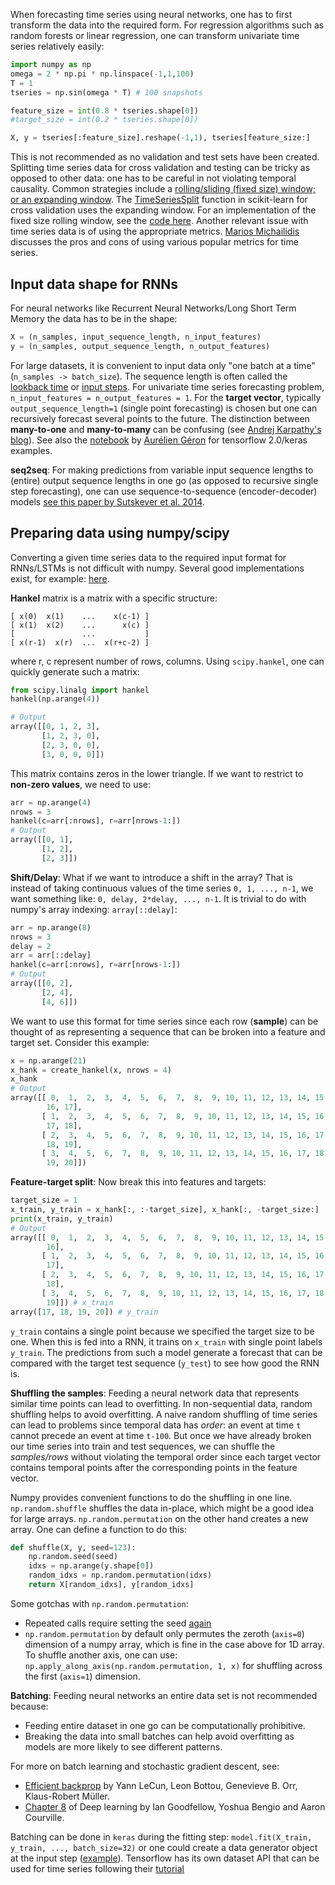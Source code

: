 When forecasting time series using neural networks, one has to first transform the data into the required form. For regression algorithms such as random forests or linear regression, one can transform univariate time series relatively easily:

```python
import numpy as np
omega = 2 * np.pi * np.linspace(-1,1,100) 
T = 1
tseries = np.sin(omega * T) # 100 snapshots

feature_size = int(0.8 * tseries.shape[0])
#target_size = int(0.2 * tseries.shape[0])

X, y = tseries[:feature_size].reshape(-1,1), tseries[feature_size:]
```

This is not recommended as no validation and test sets have been created. Splitting time series data for cross validation and testing can be tricky as opposed to other data: one has to be careful in not violating temporal causality. Common strategies include a [rolling/sliding (fixed size) window; or an expanding window](https://stats.stackexchange.com/questions/326228/cross-validation-with-time-series). The [TimeSeriesSplit](https://scikit-learn.org/stable/modules/generated/sklearn.model_selection.TimeSeriesSplit.html) function in scikit-learn for cross validation uses the expanding window. For an implementation of the fixed size rolling window, see the [code here](https://hub.packtpub.com/cross-validation-strategies-for-time-series-forecasting-tutorial/). Another relevant issue with time series data is of using the appropriate metrics. [Marios Michailidis](https://www.h2o.ai/blog/regression-metrics-guide/) discusses the pros and cons of using various popular metrics for time series.

## Input data shape for RNNs

For neural networks like Recurrent Neural Networks/Long Short Term Memory the data has to be in the shape:
```python
X = (n_samples, input_sequence_length, n_input_features)
y = (n_samples, output_sequence_length, n_output_features)
```

For large datasets, it is convenient to input data only "one batch at a time" (`n_samples -> batch_size`). The sequence length is often called the [lookback time](https://stackoverflow.com/questions/45012992/how-to-prepare-data-for-lstm-when-using-multiple-time-series-of-different-length) or [input steps](https://machinelearningmastery.com/reshape-input-data-long-short-term-memory-networks-keras/). For univariate time series forecasting problem, `n_input_features = n_output_features = 1`. For the **target vector**, typically `output_sequence_length=1` (single point forecasting) is chosen but one can recursively forecast several points to the future. The distinction between **many-to-one** and **many-to-many** can be confusing (see [Andrej Karpathy's blog](http://karpathy.github.io/2015/05/21/rnn-effectiveness/)). See also the  [notebook](https://github.com/ageron/handson-ml2/blob/master/15_processing_sequences_using_rnns_and_cnns.ipynb) by [Aurélien Géron](https://www.amazon.com/gp/product/B07XGF2G87/ref=dbs_a_def_rwt_hsch_vapi_tkin_p1_i0) for tensorflow 2.0/keras examples. 

**seq2seq**: For making predictions from variable input sequence lengths to (entire) output sequence lengths in one go (as opposed to recursive single step forecasting), one can use sequence-to-sequence (encoder-decoder) models [see this paper by Sutskever et al. 2014](https://papers.nips.cc/paper/5346-sequence-to-sequence-learning-with-neural-networks.pdf).

## Preparing data using numpy/scipy

Converting a given time series data to the required input format for RNNs/LSTMs is not difficult with numpy. Several good implementations exist, for example: [here](https://github.com/pipidog/DeepTimeSeries/blob/master/DeepTimeSeries/utils.py).

**Hankel** matrix is a matrix with a specific structure:
```
[ x(0)  x(1)    ...    x(c-1) ]
[ x(1)  x(2)    ...      x(c) ]
[               ...           ] 
[ x(r-1)  x(r)  ...  x(r+c-2) ]
```

where r, c represent number of rows, columns. Using `scipy.hankel`, one can quickly generate such a matrix:
```python
from scipy.linalg import hankel
hankel(np.arange(4))

# Output
array([[0, 1, 2, 3],
       [1, 2, 3, 0],
       [2, 3, 0, 0],
       [3, 0, 0, 0]])
```

This matrix contains zeros in the lower triangle. If we want to restrict to **non-zero values**, we need to use:
```python
arr = np.arange(4)
nrows = 3
hankel(c=arr[:nrows], r=arr[nrows-1:])
# Output
array([[0, 1],
       [1, 2],
       [2, 3]])
```

**Shift/Delay**: What if we want to introduce a shift in the array? That is instead of taking continuous values of the time series `0, 1, ..., n-1`, we want something like: `0, delay, 2*delay, ..., n-1`.  It is trivial to do with numpy's array indexing: `array[::delay]`:
```python
arr = np.arange(8)
nrows = 3
delay = 2
arr = arr[::delay]
hankel(c=arr[:nrows], r=arr[nrows-1:])
# Output
array([[0, 2],
       [2, 4],
       [4, 6]])
```

We want to use this format for time series since each row (**sample**) can be thought of as representing a sequence that can be broken into a feature and target set. Consider this example:
```python
x = np.arange(21)
x_hank = create_hankel(x, nrows = 4)
x_hank
# Output
array([[ 0,  1,  2,  3,  4,  5,  6,  7,  8,  9, 10, 11, 12, 13, 14, 15,
        16, 17],
       [ 1,  2,  3,  4,  5,  6,  7,  8,  9, 10, 11, 12, 13, 14, 15, 16,
        17, 18],
       [ 2,  3,  4,  5,  6,  7,  8,  9, 10, 11, 12, 13, 14, 15, 16, 17,
        18, 19],
       [ 3,  4,  5,  6,  7,  8,  9, 10, 11, 12, 13, 14, 15, 16, 17, 18,
        19, 20]])
```

**Feature-target split**: Now break this into features and targets:
```python
target_size = 1
x_train, y_train = x_hank[:, :-target_size], x_hank[:, -target_size:]
print(x_train, y_train)
# Output
array([[ 0,  1,  2,  3,  4,  5,  6,  7,  8,  9, 10, 11, 12, 13, 14, 15,
        16],
       [ 1,  2,  3,  4,  5,  6,  7,  8,  9, 10, 11, 12, 13, 14, 15, 16,
        17],
       [ 2,  3,  4,  5,  6,  7,  8,  9, 10, 11, 12, 13, 14, 15, 16, 17,
        18],
       [ 3,  4,  5,  6,  7,  8,  9, 10, 11, 12, 13, 14, 15, 16, 17, 18,
        19]]) # x_train
array([17, 18, 19, 20]) # y_train

```

`y_train` contains a single point because we specified the target size to be one. When this is fed into a RNN, it trains on `x_train` with single point labels `y_train`. The predictions from such a model generate a forecast that can be compared with the target test sequence (`y_test`) to see how good the RNN is. 

**Shuffling the samples**: Feeding a neural network data that represents similar time points can lead to overfitting. In non-sequential data, random shuffling helps to avoid overfitting. A naive random shuffling of time series can lead to problems since temporal data has *order*: an event at time `t` cannot precede an event at time `t-100`. But once we have already broken our time series into train and test sequences, we can shuffle the *samples/rows* without violating the temporal order since each target vector contains temporal points after the corresponding points in the feature vector.

Numpy provides convenient functions to do the shuffling in one line. `np.random.shuffle` shuffles the data in-place, which might be a good idea for large arrays. `np.random.permutation` on the other hand creates a new array.  One can define a function to do this:
```python
def shuffle(X, y, seed=123):
    np.random.seed(seed)
    idxs = np.arange(y.shape[0])
    random_idxs = np.random.permutation(idxs)
    return X[random_idxs], y[random_idxs]
```
Some gotchas with `np.random.permutation`: 
 - Repeated calls require setting the seed [again](https://stackoverflow.com/questions/47742622/np-random-permutation-with-seed/47742662#47742662) 
 - `np.random.permutation` by default only permutes the zeroth (`axis=0`) dimension of a numpy array, which is fine in the case above for 1D array. To shuffle another axis, one can use: `np.apply_along_axis(np.random.permutation, 1, x)` for shuffling across the first (`axis=1`) dimension.

**Batching**: Feeding neural networks an entire data set is not recommended because:
 - Feeding entire dataset in one go can be computationally prohibitive.
 - Breaking the data into small batches can help avoid overfitting as models are more likely to see different patterns. 
 
 For more on batch learning and stochastic gradient descent, see:
  - [Efficient backprop](http://yann.lecun.com/exdb/publis/pdf/lecun-98b.pdf) by Yann LeCun, Leon Bottou, Genevieve B. Orr, Klaus-Robert Müller.
  - [Chapter 8](http://www.deeplearningbook.org/contents/optimization.html) of Deep learning by Ian Goodfellow, Yoshua Bengio and Aaron Courville.

Batching can be done in `keras` during the fitting step: `model.fit(X_train, y_train, ..., batch_size=32)` or one could create a data generator object at the input step ([example](https://www.kaggle.com/ezietsman/simple-keras-model-with-data-generator)). Tensorflow has its own dataset API that can be used for time series following their [tutorial](https://www.tensorflow.org/beta/guide/data#time_series_windowing)

 



